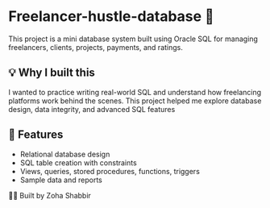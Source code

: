 # Freelancer-hustle-database 📁

This project is a mini database system built using Oracle SQL for managing freelancers, clients, projects, payments, and ratings.

## 💡 Why I built this

I wanted to practice writing real-world SQL and understand how freelancing platforms work behind the scenes. This project helped me explore database design, data integrity, and advanced SQL features

## 🔧 Features
- Relational database design
- SQL table creation with constraints
- Views, queries, stored procedures, functions, triggers
- Sample data and reports

👩‍💻 Built by Zoha Shabbir
